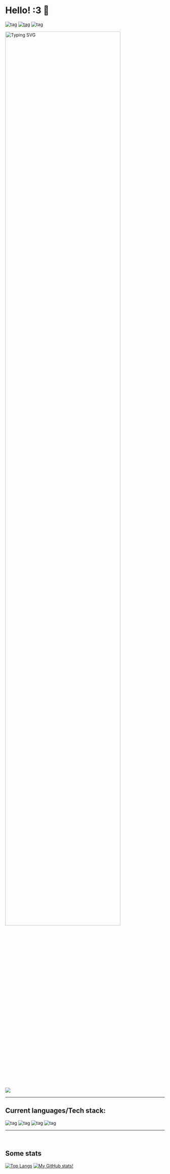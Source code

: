 # Hello! :3 👋

![tag](https://img.shields.io/badge/Furry%20:3-8A2BE2) [![tag](https://img.shields.io/youtube/channel/subscribers/UCKzLDB3cvUhWIpFibsmGV6g?style=social
)](https://youtube.com/channel/UCKzLDB3cvUhWIpFibsmGV6g) ![tag](https://komarev.com/ghpvc/?username=YourFurryDeveloper)

<a href="https://git.io/typing-svg"><img src="https://readme-typing-svg.demolab.com?font=Fira+Code&size=12&pause=1000&color=39F70C&width=435&lines=Hewo!+%3A3;I'm+a+furry+and+programmer!;I+like+making+cool+web+and+Python%2Fother+projects!;I+even+like+making+physical+things+with+Arduinos+and+RPIs!;Imma+probably+be+an+IT+fur+or+something+lol" alt="Typing SVG" width="85%" /></a>

<a href="https://www.buymeacoffee.com/mctechdev"><img src="https://img.buymeacoffee.com/button-api/?text=Buy me a coffee&emoji=☕&slug=mctechdev&button_colour=FFDD00&font_colour=000000&font_family=Poppins&outline_colour=000000&coffee_colour=ffffff" /></a>
____

## Current languages/Tech stack:

![tag](https://camo.githubusercontent.com/4cf7ce73029427615faf208d47dc4e3924b7c88ec71e4b560f2590862ed0799e/68747470733a2f2f696d672e736869656c64732e696f2f62616467652f68746d6c352d2532334533344632362e7376673f7374796c653d706c6173746963266c6f676f3d68746d6c35266c6f676f436f6c6f723d7768697465) ![tag](https://camo.githubusercontent.com/eb77c9d33b68f72424e688190443454ddf08bf97be58875634cd4caa56676e19/68747470733a2f2f696d672e736869656c64732e696f2f62616467652f6a6176617363726970742d2532333332333333302e7376673f7374796c653d706c6173746963266c6f676f3d6a617661736372697074266c6f676f436f6c6f723d253233463744463145) ![tag](https://camo.githubusercontent.com/3c49e31728bcaae1bf324071195b96048cdf7195f24c5dcc30f58e4b9c4f854c/68747470733a2f2f696d672e736869656c64732e696f2f62616467652f707974686f6e2d3336373041303f7374796c653d706c6173746963266c6f676f3d707974686f6e266c6f676f436f6c6f723d666664643534) ![tag](https://img.shields.io/badge/GO_(Currently_learning)-blue?style=plastic&logo=go)

____
<br />

## Some stats

[![Top Langs](https://github-readme-stats.vercel.app/api/top-langs/?username=YourFurryDeveloper&theme=radical)](https://github.com/anuraghazra/github-readme-stats)
[![My GitHub stats!](https://github-readme-stats.vercel.app/api?username=YourFurryDeveloper&theme=radical)](https://github.com/anuraghazra/github-readme-stats)
